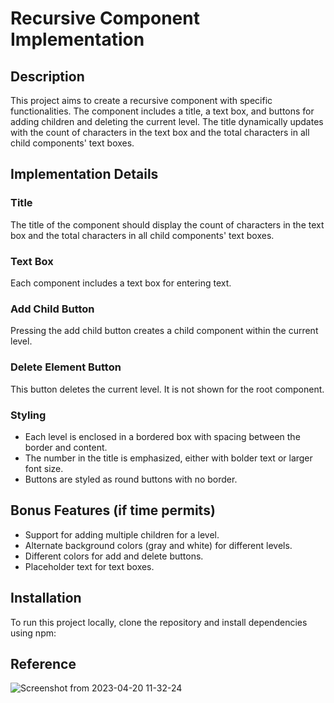 # Recursive Component Implementation

## Description
This project aims to create a recursive component with specific functionalities. The component includes a title, a text box, and buttons for adding children and deleting the current level. The title dynamically updates with the count of characters in the text box and the total characters in all child components' text boxes.

## Implementation Details
### Title
The title of the component should display the count of characters in the text box and the total characters in all child components' text boxes.

### Text Box
Each component includes a text box for entering text.

### Add Child Button
Pressing the add child button creates a child component within the current level.

### Delete Element Button
This button deletes the current level. It is not shown for the root component.

### Styling
- Each level is enclosed in a bordered box with spacing between the border and content.
- The number in the title is emphasized, either with bolder text or larger font size.
- Buttons are styled as round buttons with no border.

## Bonus Features (if time permits)
- Support for adding multiple children for a level.
- Alternate background colors (gray and white) for different levels.
- Different colors for add and delete buttons.
- Placeholder text for text boxes.

## Installation
To run this project locally, clone the repository and install dependencies using npm:

## Reference
![Screenshot from 2023-04-20 11-32-24](https://github.com/Priyadharshini-Thirupathi/nested-components/assets/110536120/094a52d9-44c8-4b4e-8ca0-314a78503817)
